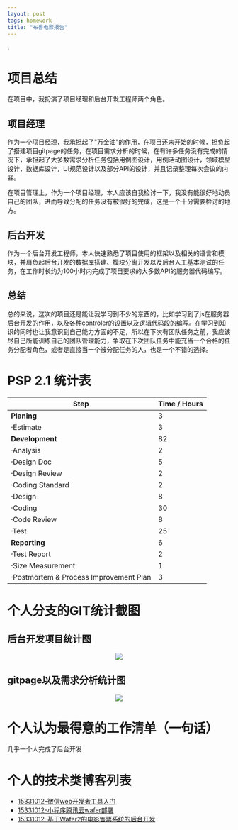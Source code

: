 ```yaml
---
layout: post
tags: homework
title: "布鲁电影报告"
---
```

.

# 项目总结
在项目中，我扮演了项目经理和后台开发工程师两个角色。
## 项目经理
作为一个项目经理，我承担起了"万金油"的作用，在项目还未开始的时候，担负起了搭建项目gitpage的任务，在项目需求分析的时候，在有许多任务没有完成的情况下，承担起了大多数需求分析任务包括用例图设计，用例活动图设计，领域模型设计，数据库设计，UI规范设计以及部分API的设计，并且记录整理每次会议的内容。

在项目管理上，作为一个项目经理，本人应该自我检讨一下，我没有能很好地动员自己的团队，进而导致分配的任务没有被很好的完成，这是一个十分需要检讨的地方。

## 后台开发
作为一个后台开发工程师，本人快速熟悉了项目使用的框架以及相关的语言和模块，并肩负起后台开发的数据库搭建、模块分离开发以及后台人工基本测试的任务，在工作时长约为100小时内完成了项目要求的大多数API的服务器代码编写。

## 总结
总的来说，这次的项目还是能让我学习到不少的东西的，比如学习到了js在服务器后台开发的作用，以及各种controler的设置以及逻辑代码段的编写。在学习到知识的同时也让我意识到自己能力方面的不足，所以在下次有团队任务之前，我应该尽自己所能训练自己的团队管理能力，争取在下次团队任务中能充当一个合格的任务分配者角色，或者是直接当一个被分配任务的人，也是一个不错的选择。

# PSP 2.1 统计表

| Step | Time / Hours |
|----------| ---- |
|**Planing**|  3  |
|  ·Estimate|  3  |
|**Development**|  82  |
|  ·Analysis|  2  |
|  ·Design Doc|  5  |
|  ·Design Review|  2  |
|  ·Coding Standard |  2  |
|  ·Design |  8  |
|  ·Coding |  30  |
|  ·Code Review|  8  |
|  ·Test |  25  |
|**Reporting**| 6 |
|  ·Test Report |  2  |
|  ·Size Measurement |  1  |
|  ·Postmortem & Process Improvement Plan |  3  |

# 个人分支的GIT统计截图

## 后台开发项目统计图
<center>
	<img src="https://github.com/Heimzeng/Heimzeng.github.io/blob/master/assets/img/post/brumovieReport/github3.png?raw=true">
</center>

## gitpage以及需求分析统计图
<center>
	<img src="https://github.com/Heimzeng/Heimzeng.github.io/blob/master/assets/img/post/brumovieReport/github2.png?raw=true">
</center>

# 个人认为最得意的工作清单（一句话）
几乎一个人完成了后台开发

# 个人的技术类博客列表
- [15331012-微信web开发者工具入门](https://heimzeng.github.io/2018/04/15/Wechat-web-developing-tool-learning.html)
- [15331012-小程序腾讯云wafer部署](https://heimzeng.github.io/2018/06/24/Wafer-GettingStart.html)
- [15331012-基于Wafer2的电影售票系统的后台开发](https://heimzeng.github.io/2018/06/30/Wafer2-Movie-Ticket-System.html)